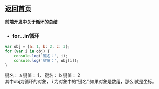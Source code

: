 ## [返回首页](../README.md)

**前端开发中关于循环的总结**

- ### for…in循环

```js
var obj = {a: 1, b: 2, c: 3};
for (var i in obj) {
    console.log('键名：', i);
    console.log('键值：', obj[i]);
}
```
键名： a 键值： 1， 键名： b 键值： 2 <br/>
其中obj为循环的对象， i 为对象中的“键名”;如果对象是数组，那么i就是坐标。
